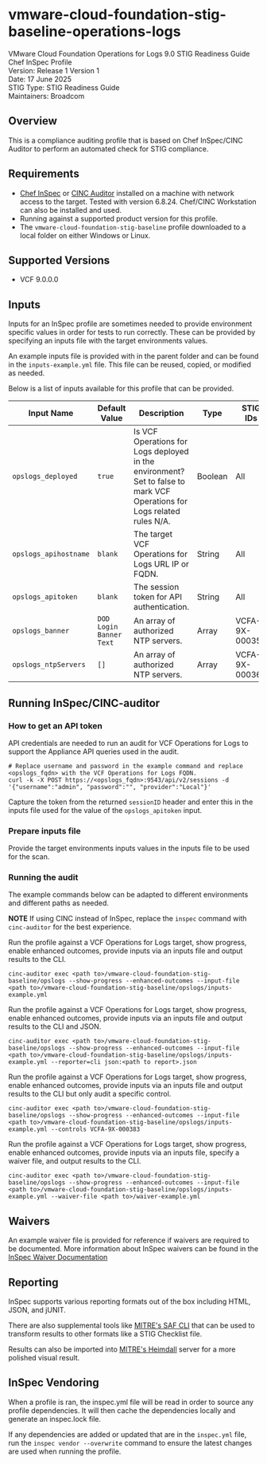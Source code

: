 # vmware-cloud-foundation-stig-baseline-operations-logs
VMware Cloud Foundation Operations for Logs 9.0 STIG Readiness Guide Chef InSpec Profile  
Version: Release 1 Version 1  
Date: 17 June 2025  
STIG Type: STIG Readiness Guide  
Maintainers: Broadcom  

## Overview
This is a compliance auditing profile that is based on Chef InSpec/CINC Auditor to perform an automated check for STIG compliance.  

## Requirements
- [Chef InSpec](https://downloads.chef.io/tools/inspec) or [CINC Auditor](https://cinc.sh/start/auditor/) installed on a machine with network access to the target. Tested with version 6.8.24. Chef/CINC Workstation can also be installed and used.
- Running against a supported product version for this profile.
- The `vmware-cloud-foundation-stig-baseline` profile downloaded to a local folder on either Windows or Linux.

## Supported Versions
- VCF 9.0.0.0  

## Inputs
Inputs for an InSpec profile are sometimes needed to provide environment specific values in order for tests to run correctly. These can be provided by specifying an inputs file with the target environments values.  

An example inputs file is provided with in the parent folder and can be found in the `inputs-example.yml` file. This file can be reused, copied, or modified as needed.  

Below is a list of inputs available for this profile that can be provided.  

|     Input Name    |       Default Value       | Description |     Type    |   STIG IDs  |
|-------------------|---------------------------|-------------|-------------|-------------|
|`opslogs_deployed` |`true`                     |Is VCF Operations for Logs deployed in the environment? Set to false to mark VCF Operations for Logs related rules N/A.|Boolean|All|
|`opslogs_apihostname`|`blank`                    |The target VCF Operations for Logs URL IP or FQDN.|String|All|
|`opslogs_apitoken` |`blank`                    |The session token for API authentication.|String|All|
|`opslogs_banner`   |`DOD Login Banner Text`    |An array of authorized NTP servers.|Array|VCFA-9X-000359|
|`opslogs_ntpServers`|`[]`                       |An array of authorized NTP servers.|Array|VCFA-9X-000367|

## Running InSpec/CINC-auditor

### How to get an API token
API credentials are needed to run an audit for VCF Operations for Logs to support the Appliance API queries used in the audit.

```
# Replace username and password in the example command and replace <opslogs_fqdn> with the VCF Operations for Logs FQDN.
curl -k -X POST https://<opslogs_fqdn>:9543/api/v2/sessions -d '{"username":"admin", "password":"", "provider":"Local"}'
```
Capture the token from the returned `sessionID` header and enter this in the inputs file used for the value of the `opslogs_apitoken` input.

### Prepare inputs file
Provide the target environments inputs values in the inputs file to be used for the scan.

### Running the audit
The example commands below can be adapted to different environments and different paths as needed. 

**NOTE** If using CINC instead of InSpec, replace the `inspec` command with `cinc-auditor` for the best experience.  

Run the profile against a VCF Operations for Logs target, show progress, enable enhanced outcomes, provide inputs via an inputs file and output results to the CLI.
```
cinc-auditor exec <path to>/vmware-cloud-foundation-stig-baseline/opslogs --show-progress --enhanced-outcomes --input-file <path to>/vmware-cloud-foundation-stig-baseline/opslogs/inputs-example.yml
```

Run the profile against a VCF Operations for Logs target, show progress, enable enhanced outcomes, provide inputs via an inputs file and output results to the CLI and JSON.
```
cinc-auditor exec <path to>/vmware-cloud-foundation-stig-baseline/opslogs --show-progress --enhanced-outcomes --input-file <path to>/vmware-cloud-foundation-stig-baseline/opslogs/inputs-example.yml --reporter=cli json:<path to report>.json
```

Run the profile against a VCF Operations for Logs target, show progress, enable enhanced outcomes, provide inputs via an inputs file and output results to the CLI but only audit a specific control.
```
cinc-auditor exec <path to>/vmware-cloud-foundation-stig-baseline/opslogs --show-progress --enhanced-outcomes --input-file <path to>/vmware-cloud-foundation-stig-baseline/opslogs/inputs-example.yml --controls VCFA-9X-000383
```

Run the profile against a VCF Operations for Logs target, show progress, enable enhanced outcomes, provide inputs via an inputs file, specify a waiver file, and output results to the CLI.
```
cinc-auditor exec <path to>/vmware-cloud-foundation-stig-baseline/opslogs --show-progress --enhanced-outcomes --input-file <path to>/vmware-cloud-foundation-stig-baseline/opslogs/inputs-example.yml --waiver-file <path to>/waiver-example.yml
```

## Waivers
An example waiver file is provided for reference if waivers are required to be documented. More information about InSpec waivers can be found in the [InSpec Waiver Documentation](https://docs.chef.io/inspec/waivers/)  

## Reporting
InSpec supports various reporting formats out of the box including HTML, JSON, and jUNIT.  

There are also supplemental tools like [MITRE's SAF CLI](https://github.com/mitre/saf) that can be used to transform results to other formats like a STIG Checklist file.  

Results can also be imported into [MITRE's Heimdall](https://github.com/mitre/heimdall2) server for a more polished visual result.

## InSpec Vendoring
When a profile is ran, the inspec.yml file will be read in order to source any profile dependencies. It will then cache the dependencies locally and generate an inspec.lock file.  

If any dependencies are added or updated that are in the `inspec.yml` file, run the `inspec vendor --overwrite` command to ensure the latest changes are used when running the profile.  
